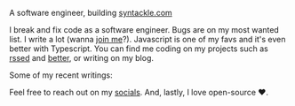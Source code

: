 A software engineer, building [syntackle.com](https://syntackle.com)

I break and fix code as a software engineer. Bugs are on my most wanted list. I write a lot (wanna [join me](https://syntackle.com/write/)?). Javascript is one of my favs and it's even better with Typescript. You can find me coding on my projects such as [rssed](https://rssed.netlify.app) and [better](https://github.com/murtuzaalisurti/better), or writing on my blog.

Some of my recent writings:

<!-- BLOG-POST-LIST:START --><!-- BLOG-POST-LIST:END -->

Feel free to reach out on my [socials](https://murtuzaalisurti.github.io/#socials). And, lastly, I love open-source ❤️.

